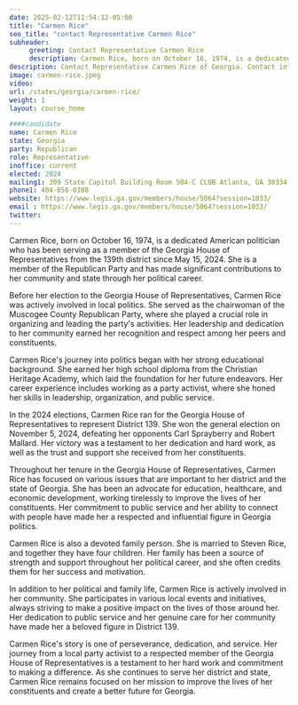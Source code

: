 ```yaml
---
date: 2025-02-12T11:54:12-05:00
title: "Carmen Rice"
seo_title: "contact Representative Carmen Rice"
subheader:
     greeting: Contact Representative Carmen Rice
     description: Carmen Rice, born on October 16, 1974, is a dedicated American politician who has been serving as a member of the Georgia House of Representatives from the 139th district since May 15, 2024. She is a member of the Republican Party and has made significant contributions to her community and state through her political career.
description: Contact Representative Carmen Rice of Georgia. Contact information for Carmen Rice includes email address, phone number, and mailing address.
image: carmen-rice.jpeg
video:
url: /states/georgia/carmen-rice/
weight: 1
layout: course_home

####candidate
name: Carmen Rice
state: Georgia
party: Republican
role: Representative
inoffice: current
elected: 2024
mailing1: 309 State Capitol Building Room 504-C CLOB Atlanta, GA 30334
phone1: 404-656-0188
website: https://www.legis.ga.gov/members/house/5064?session=1033/
email : https://www.legis.ga.gov/members/house/5064?session=1033/
twitter: 
---
```

Carmen Rice, born on October 16, 1974, is a dedicated American politician who has been serving as a member of the Georgia House of Representatives from the 139th district since May 15, 2024. She is a member of the Republican Party and has made significant contributions to her community and state through her political career.

Before her election to the Georgia House of Representatives, Carmen Rice was actively involved in local politics. She served as the chairwoman of the Muscogee County Republican Party, where she played a crucial role in organizing and leading the party's activities. Her leadership and dedication to her community earned her recognition and respect among her peers and constituents.

Carmen Rice's journey into politics began with her strong educational background. She earned her high school diploma from the Christian Heritage Academy, which laid the foundation for her future endeavors. Her career experience includes working as a party activist, where she honed her skills in leadership, organization, and public service.

In the 2024 elections, Carmen Rice ran for the Georgia House of Representatives to represent District 139. She won the general election on November 5, 2024, defeating her opponents Carl Sprayberry and Robert Mallard. Her victory was a testament to her dedication and hard work, as well as the trust and support she received from her constituents.

Throughout her tenure in the Georgia House of Representatives, Carmen Rice has focused on various issues that are important to her district and the state of Georgia. She has been an advocate for education, healthcare, and economic development, working tirelessly to improve the lives of her constituents. Her commitment to public service and her ability to connect with people have made her a respected and influential figure in Georgia politics.

Carmen Rice is also a devoted family person. She is married to Steven Rice, and together they have four children. Her family has been a source of strength and support throughout her political career, and she often credits them for her success and motivation.

In addition to her political and family life, Carmen Rice is actively involved in her community. She participates in various local events and initiatives, always striving to make a positive impact on the lives of those around her. Her dedication to public service and her genuine care for her community have made her a beloved figure in District 139.

Carmen Rice's story is one of perseverance, dedication, and service. Her journey from a local party activist to a respected member of the Georgia House of Representatives is a testament to her hard work and commitment to making a difference. As she continues to serve her district and state, Carmen Rice remains focused on her mission to improve the lives of her constituents and create a better future for Georgia.
